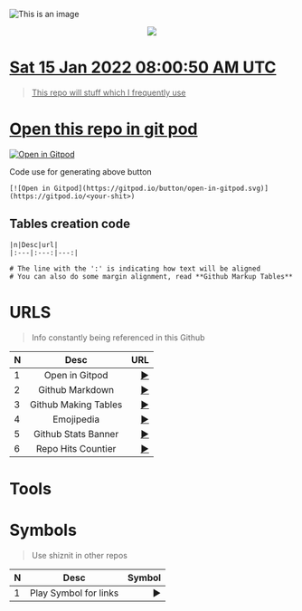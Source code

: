 
![This is an image](https://media.giphy.com/media/swpCsxJSgSCxq/giphy.gif)

<p align="center"><a href="https://bit.ly/morektz" target="_blank">
  <img src=https://giphy.com/gifs/funny-monkeys-hhhhhhhhhhhh-swpCsxJSgSCxq</a>
</p>

# Sat 15 Jan 2022 08:00:50 AM UTC

> This repo will stuff which I frequently use

# Open this repo in git pod

[![Open in Gitpod](https://gitpod.io/button/open-in-gitpod.svg)](https://gitpod.io/#https://github.com/morektz/m0nkeyTulzz)

Code use for generating above button

```
[![Open in Gitpod](https://gitpod.io/button/open-in-gitpod.svg)](https://gitpod.io/<your-shit>)
```

## Tables creation code

```
|n|Desc|url|
|:---|:---:|---:|

# The line with the ':' is indicating how text will be aligned
# You can also do some margin alignment, read **Github Markup Tables**

```

# URLS

> Info constantly being referenced in this Github

|N|Desc|URL
|:---|:---:|---:|
|1| Open in Gitpod |[▶️](https://www.gitpod.io/docs/getting-started#open-in-gitpod-button)|
|2| Github Markdown |[▶️](https://docs.github.com/en/github/writing-on-github/getting-started-with-writing-and-formatting-on-github/basic-writing-and-formatting-syntax)|
|3| Github Making Tables |[▶️](https://docs.github.com/en/github/writing-on-github/getting-started-with-writing-and-formatting-on-github/basic-writing-and-formatting-syntax)|
|4| Emojipedia |[▶️](https://github.com/morektz/qbSolanaMyMoney/blob/main/.lol/.lolz)|
|5| Github Stats Banner |[▶️](https://github.com/anuraghazra/github-readme-stats)|
|6| Repo Hits Countier |[▶️](https://hits.seeyoufarm.com/)|

# Tools

# Symbols

> Use shiznit in other repos

|N|Desc|Symbol|
|:---|:---:|---:|
|1| Play Symbol for links |▶️|
